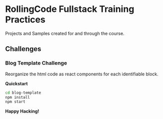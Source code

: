 # RollingCode Fullstack Training Practices

Projects and Samples created for and through the course.

## Challenges

### Blog Template Challenge

Reorganize the html code as react components for each identifiable block.

**Quickstart**

```sh
cd blog-template
npm install
npm start
```

**Happy Hacking!**
